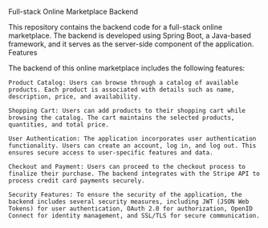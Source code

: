 Full-stack Online Marketplace Backend

This repository contains the backend code for a full-stack online marketplace. The backend is developed using Spring Boot, a Java-based framework, and it serves as the server-side component of the application.
Features

The backend of this online marketplace includes the following features:

    Product Catalog: Users can browse through a catalog of available products. Each product is associated with details such as name, description, price, and availability.

    Shopping Cart: Users can add products to their shopping cart while browsing the catalog. The cart maintains the selected products, quantities, and total price.

    User Authentication: The application incorporates user authentication functionality. Users can create an account, log in, and log out. This ensures secure access to user-specific features and data.

    Checkout and Payment: Users can proceed to the checkout process to finalize their purchase. The backend integrates with the Stripe API to process credit card payments securely.

    Security Features: To ensure the security of the application, the backend includes several security measures, including JWT (JSON Web Tokens) for user authentication, OAuth 2.0 for authorization, OpenID Connect for identity management, and SSL/TLS for secure communication.


